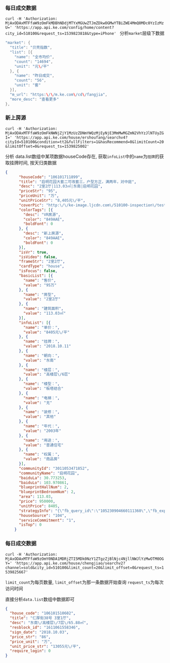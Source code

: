 ### 每日成交数据
`curl -H 'Authorization: MjAxODAxMTFfaW9zOmFkMDBhNDdjMTYxMGUwZTJmZDkwOGMwYTBiZWE4MmQ0MDc0YzIzMzU=' 'https://app.api.ke.com/config/home/content?city_id=510100&request_ts=1539823818&type=iPhone'
`
分析`market`层级下数据
```go
"market": {
  "title": "贝壳指数",
  "list": [{
    "name": "全市均价",
    "count": "14694",
    "unit": "元\/平"
  }, {
    "name": "昨日成交",
    "count": "56",
    "unit": "套"
  }],
  "m_url": "https:\/\/m.ke.com\/cd\/fangjia",
  "more_desc": "查看更多"
},
```

### 新上房源
`curl -H 'Authorization: MjAxODAxMTFfaW9zOmFkNWNjZjY1MzUzZDNmYWQzMjEyNjE3MmMwMGZmN2VhYzJlNTUyZGI=' 'https://app.api.ke.com/house/ershoufang/searchv4?cityId=510100&condition=tt2&fullFilters=1&hasRecommend=0&limitCount=20&limitOffset=0&request_ts=1539825002'`

分析 data.list数组中某项数据houseCode存在, 获取`infoList`中的`name`为`挂牌`的获取挂牌时间, 按天归类数据
```json
{
      "houseCode": "106101711899",
      "title": "启明花园大套二可改套三，户型方正，满两年，对中庭",
      "desc": "2室2厅|113.03㎡|东南|启明花园",
      "priceStr": "95",
      "priceUnit": "万",
      "unitPriceStr": "8,405元\/平",
      "coverPic": "http:\/\/ke-image.ljcdn.com\/510100-inspection\/test-d49c92b0-22e7-43b3-91e0-a93cccbc100e.png.280x210.jpg?from=ke.com",
      "colorTags": [{
        "desc": "VR房源",
        "color": "849AAE",
        "boldFont": 0
      }, {
        "desc": "新上房源",
        "color": "849AAE",
        "boldFont": 0
      }],
      "isVr": true,
      "isVideo": false,
      "frameStr": "2室2厅",
      "cardType": "house",
      "isFocus": false,
      "basicList": [{
        "name": "售价",
        "value": "95万"
      }, {
        "name": "房型",
        "value": "2室2厅"
      }, {
        "name": "建筑面积",
        "value": "113.03㎡"
      }],
      "infoList": [{
        "name": "单价：",
        "value": "8405元\/平"
      }, {
        "name": "挂牌：",
        "value": "2018.10.11"
      }, {
        "name": "朝向：",
        "value": "东南"
      }, {
        "name": "楼层：",
        "value": "高楼层\/6层"
      }, {
        "name": "楼型：",
        "value": "板塔结合"
      }, {
        "name": "电梯：",
        "value": "无"
      }, {
        "name": "装修：",
        "value": "其他"
      }, {
        "name": "年代：",
        "value": "2003年"
      }, {
        "name": "用途：",
        "value": "普通住宅"
      }, {
        "name": "权属：",
        "value": "商品房"
      }],
      "communityId": "3011053471852",
      "communityName": "启明花园",
      "baiduLa": 30.773253,
      "baiduLo": 103.970861,
      "blueprintHallNum": 2,
      "blueprintBedroomNum": 2,
      "area": 113.03,
      "price": 950000,
      "unitPrice": 8405,
      "strategyInfo": "{\"fb_query_id\":\"105230904660111360\",\"fb_expo_id\":\"105230904660115456\",\"fb_item_location\":\"0\",\"fb_service_id\":\"1011710017\",\"fb_ab_test_flag\":\"[\\\"ab-test-exp-249-group-2\\\",\\\"ab-test-exp-279-group-3\\\"]\",\"fb_item_id\":\"106101711899\"}",
      "houseSource": "104",
      "serviceCommitment": "1",
      "isTop": 0
    }
```

### 每日成交数据
`curl -H 'Authorization: MjAxODAxMTFfaW9zOmY0NDA1MDRjZTI5MDk0NzY1ZTgzZjBlNjc4NjllNWJlYzMwOTM0OGY=' 'https://app.api.ke.com/house/chengjiao/searchv2?channel=sold&city_id=510100&limit_count=20&limit_offset=0&request_ts=1539825667'`

`limit_count`为每页数量,
`limit_offset`为那一条数据开始查询
`request_ts`为每次访问时间

直接分析`data.list`数组中数据即可
```json
{
  "house_code": "106101510602",
  "title": "仁厚街38号 3室1厅",
  "desc": "东南\/高楼层\/7层\/65.88㎡",
  "resblock_id": "1611061558346",
  "sign_date": "2018.10.03",
  "price_str": "86",
  "price_unit": "万",
  "unit_price_str": "13055元\/平",
  "require_login": 0
}
```






